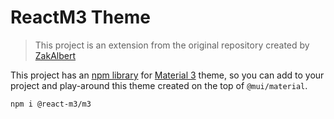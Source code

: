 # ReactM3 Theme

> This project is an extension from the original repository created by [ZakAlbert](https://github.com/ZakAlbert)

This project has an [npm library](https://www.npmjs.com/package/@react-m3/m3) for [Material 3](https://m3.material.io/) theme, so you can add to your project and play-around this theme
created on the top of `@mui/material`.


```shell
npm i @react-m3/m3
```
